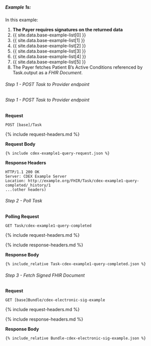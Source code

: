 
##### Example 1s:

In this example:

1. **The Payer requires signatures on the returned data**
1. {{ site.data.base-example-list[0] }}
1. {{ site.data.base-example-list[1] }}
1. {{ site.data.base-example-list[2] }}
1. {{ site.data.base-example-list[3] }}
1. {{ site.data.base-example-list[4] }}
1. {{ site.data.base-example-list[5] }}
1. The Payer fetches Patient B’s Active Conditions referenced by Task.output as a *FHIR Document*.


###### Step 1 - POST Task to Provider endpoint

###### Step 1 - POST Task to Provider endpoint

**Request**
~~~
POST [base]/Task
~~~

{% include request-headers.md %}

**Request Body**

~~~
{% include cdex-example1-query-request.json %}
~~~

**Response Headers**

~~~
HTTP/1.1 200 OK
Server: CDEX Example Server
Location: http://example.org/FHIR/Task/cdex-example1-query-completed/_history/1
...(other headers)
~~~

###### Step 2 - Poll Task

**Polling Request**
~~~
GET Task/cdex-example1-query-completed
~~~

{% include request-headers.md %}

{% include response-headers.md %}

**Response Body**

~~~
{% include_relative Task-cdex-example1-query-completed.json %}
~~~

###### Step 3 - Fetch Signed FHIR Document

**Request**
~~~
GET [base]Bundle/cdex-electronic-sig-example
~~~

{% include request-headers.md %}

{% include response-headers.md %}

**Response Body**

~~~
{% include_relative Bundle-cdex-electronic-sig-example.json %}
~~~
